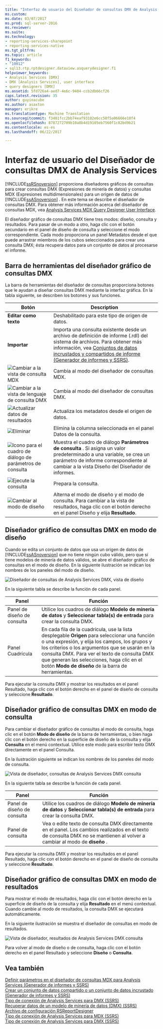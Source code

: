 ```yaml
---
title: "Interfaz de usuario del Diseñador de consultas DMX de Analysis Services | Documentos de Microsoft"
ms.custom: 
ms.date: 03/07/2017
ms.prod: sql-server-2016
ms.reviewer: 
ms.suite: 
ms.technology:
- reporting-services-sharepoint
- reporting-services-native
ms.tgt_pltfrm: 
ms.topic: article
f1_keywords:
- "10012"
- sql13.rtp.rptdesigner.dataview.asquerydesigner.f1
helpviewer_keywords:
- Analysis Services [DMX]
- DMX [Analysis Services], user interface
- query designers [DMX]
ms.assetid: 5fd726a4-aed7-4e6c-9404-ccb2db66cf26
caps.latest.revision: 35
author: guyinacube
ms.author: asaxton
manager: erikre
ms.translationtype: Machine Translation
ms.sourcegitcommit: f3481fcc2bb74eaf93182e6cc58f5a06666e10f4
ms.openlocfilehash: 8787272709b10a8b4d19105eb7560f1c82bd9b21
ms.contentlocale: es-es
ms.lasthandoff: 06/22/2017

---
```

# <a name="analysis-services-dmx-query-designer-user-interface"></a>Interfaz de usuario del Diseñador de consultas DMX de Analysis Services
  [!INCLUDE[ssRSnoversion](../../includes/ssrsnoversion-md.md)] proporciona diseñadores gráficos de consultas para crear consultas DMX (Expresiones de minería de datos) y consultas MDX (Expresiones multidimensionales) para un origen de datos de [!INCLUDE[ssASnoversion](../../includes/ssasnoversion-md.md)] . En este tema se describe el diseñador de consultas DMX. Para obtener más información acerca del diseñador de consultas MDX, vea [Analysis Services MDX Query Designer User Interface](../../reporting-services/report-data/analysis-services-mdx-query-designer-user-interface.md).  
  
 El diseñador gráfico de consultas DMX tiene tres modos: diseño, consulta y resultados. Para pasar de un modo a otro, haga clic con el botón secundario en el panel de diseño de consulta y seleccione el modo correspondiente. Cada modo proporciona un panel Metadatos desde el que puede arrastrar miembros de los cubos seleccionados para crear una consulta DMX; ésta recupera datos para un conjunto de datos al procesarse el informe.  
  
## <a name="graphical-dmx-query-designer-toolbar"></a>Barra de herramientas del diseñador gráfico de consultas DMX  
 La barra de herramientas del diseñador de consultas proporciona botones que le ayudan a diseñar consultas DMX mediante la interfaz gráfica. En la tabla siguiente, se describen los botones y sus funciones.  
  
|Botón|Description|  
|------------|-----------------|  
|**Editar como texto**|Deshabilitado para este tipo de origen de datos.|  
|**Importar**|Importa una consulta existente desde un archivo de definición de informe (.rdl) del sistema de archivos. Para obtener más información, vea [Conjuntos de datos incrustados y compartidos de informe &#40;Generador de informes y SSRS&#41;](../../reporting-services/report-data/report-embedded-datasets-and-shared-datasets-report-builder-and-ssrs.md).|  
|![Cambiar a la vista de consulta MDX](../../reporting-services/report-data/media/rsqdicon-commandtypemdx.gif "cambiar a la vista de consulta MDX")|Cambia al modo del diseñador de consultas MDX.|  
|![Cambiar a la vista de lenguaje de consulta DMX](../../reporting-services/report-data/media/rsqdicon-commandtypedmx.gif "cambiar a la vista de lenguaje de consulta DMX")|Cambia al modo del diseñador de consultas DMX.|  
|![Actualizar datos de resultados](../../reporting-services/report-data/media/rsqdicon-refresh.gif "actualizar datos de resultados")|Actualiza los metadatos desde el origen de datos.|  
|![Eliminar](../../reporting-services/report-data/media/rsqdicon-delete.gif "Eliminar")|Elimina la columna seleccionada en el panel Datos de la consulta.|  
|![Icono para el cuadro de diálogo de parámetros de consulta](../../reporting-services/report-data/media/iconqueryparameter.gif "icono para el cuadro de diálogo de parámetros de consulta")|Muestra el cuadro de diálogo **Parámetros de consulta** . Si asigna un valor predeterminado a una variable, se crea un parámetro de informe correspondiente al cambiar a la vista Diseño del Diseñador de informes.|  
|![Ejecute la consulta](../../reporting-services/report-data/media/rsqdicon-run.gif "ejecutar la consulta")|Prepara la consulta.|  
|![Cambiar al modo de diseño](../../reporting-services/media/rsqdicon-designmode.gif "cambiar al modo de diseño")|Alterna el modo de diseño y el modo de consulta. Para cambiar a la vista de resultados, haga clic con el botón derecho en el panel Diseño y elija **Resultado**.|  
  
## <a name="graphical-dmx-query-designer-in-design-mode"></a>Diseñador gráfico de consultas DMX en modo de diseño  
 Cuando se edita un conjunto de datos que usa un origen de datos de [!INCLUDE[ssASnoversion](../../includes/ssasnoversion-md.md)] que no tiene ningún cubo válido, pero que sí tiene modelos de minería de datos válidos, se abre el diseñador gráfico de consultas en el modo de diseño. En la siguiente ilustración se indican los nombres de los paneles del modo de diseño.  
  
 ![Diseñador de consultas de Analysis Services DMX, vista de diseño](../../reporting-services/report-data/media/rsqd-dsawas-dmx-designmode.gif "Diseñador de consultas DMX de Analysis Services, vista de diseño")  
  
 En la siguiente tabla se describe la función de cada panel.  
  
|Panel|Función|  
|----------|--------------|  
|Panel de diseño de consulta|Utilice los cuadros de diálogo **Modelo de minería de datos** y **Seleccionar tabla(s) de entrada** para crear la consulta DMX.|  
|Panel Cuadrícula|En cada fila de la cuadrícula, use la lista desplegable **Origen** para seleccionar una función o una expresión, y elija los campos, los grupos y los criterios o los argumentos que se usarán en la consulta DMX. Para ver el texto de consulta DMX que generan las selecciones, haga clic en el botón **Modo de diseño** de la barra de herramientas.|  
  
 Para ejecutar la consulta DMX y mostrar los resultados en el panel Resultado, haga clic con el botón derecho en el panel de diseño de consulta y seleccione **Resultado**.  
  
## <a name="graphical-dmx-query-designer-in-query-mode"></a>Diseñador gráfico de consultas DMX en modo de consulta  
 Para cambiar el diseñador gráfico de consultas al modo de consulta, haga clic en el botón **Modo de diseño** de la barra de herramientas, o bien haga clic con el botón derecho en la superficie de diseño de la consulta y elija **Consulta** en el menú contextual. Utilice este modo para escribir texto DMX directamente en el panel Consulta.  
  
 En la ilustración siguiente se indican los nombres de los paneles del modo de consulta.  
  
 ![Vista de diseñador, consultas de Analysis Services DMX consulta](../../reporting-services/report-data/media/rsqd-dsawas-dmx-querymode.gif "diseñador, vista de consulta de DMX de Analysis Services consulta")  
  
 En la siguiente tabla se describe la función de cada panel.  
  
|Panel|Función|  
|----------|--------------|  
|Panel de diseño de consulta|Utilice los cuadros de diálogo **Modelo de minería de datos** y **Seleccionar tabla(s) de entrada** para crear la consulta DMX.|  
|Panel de consulta|Vea o edite texto de consulta DMX directamente en el panel. Los cambios realizados en el texto de consulta DMX no se mantienen al volver a cambiar al modo de **diseño** .|  
  
 Para ejecutar la consulta DMX y mostrar los resultados en el panel Resultado, haga clic con el botón derecho en el panel de diseño de consulta y seleccione **Resultado**.  
  
## <a name="graphical-dmx-query-designer-in-result-mode"></a>Diseñador gráfico de consultas DMX en modo de resultados  
 Para mostrar el modo de resultados, haga clic con el botón derecho en la superficie de diseño de la consulta y elija **Resultado** en el menú contextual. Cuando cambie al modo de resultados, la consulta DMX se ejecutará automáticamente.  
  
 En la siguiente ilustración se muestra el diseñador de consultas en modo de resultados.  
  
 ![Vista de diseñador, resultados de Analysis Services DMX consulta](../../reporting-services/report-data/media/rsqd-dsawas-dmx-resultmode.gif "vista de resultado de diseñador de consultas de DMX de Analysis Services")  
  
 Para volver al modo de diseño o de consulta, haga clic con el botón derecho en el panel Resultado y seleccione **Diseño** o **Consulta**.  
  
## <a name="see-also"></a>Vea también  
 [Definir parámetros en el diseñador de consultas MDX para Analysis Services &#40;Generador de informes y SSRS&#41;](../../reporting-services/report-data/define-parameters-in-the-mdx-query-designer-for-analysis-services.md)   
 [Crear un conjunto de datos compartido o un conjunto de datos incrustado &#40;Generador de informes y SSRS&#41;](../../reporting-services/report-data/create-a-shared-dataset-or-embedded-dataset-report-builder-and-ssrs.md)   
 [Tipo de conexión de Analysis Services para DMX &#40;SSRS&#41;](../../reporting-services/report-data/analysis-services-connection-type-for-dmx-ssrs.md)   
 [Recuperar datos de un modelo de minería de datos &#40;DMX&#41; &#40;SSRS&#41;](../../reporting-services/report-data/retrieve-data-from-a-data-mining-model-dmx-ssrs.md)   
 [Archivo de configuración RSReportDesigner](../../reporting-services/report-server/rsreportdesigner-configuration-file.md)   
 [Tipo de conexión de Analysis Services para MDX &#40;SSRS&#41;](../../reporting-services/report-data/analysis-services-connection-type-for-mdx-ssrs.md)   
 [Tipo de conexión de Analysis Services para DMX &#40;SSRS&#41;](../../reporting-services/report-data/analysis-services-connection-type-for-dmx-ssrs.md)  
  
  
